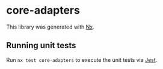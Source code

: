 # core-adapters

This library was generated with [Nx](https://nx.dev).

## Running unit tests

Run `nx test core-adapters` to execute the unit tests via [Jest](https://jestjs.io).
